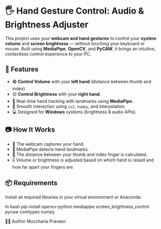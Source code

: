 # 🖐️ Hand Gesture Control: Audio & Brightness Adjuster

This project uses your **webcam and hand gestures** to control your **system volume** and **screen brightness** — without touching your keyboard or mouse. Built using **MediaPipe**, **OpenCV**, and **PyCAW**, 
it brings an intuitive, contactless control experience to your PC.

## 🚀 Features

- 🟢 **Control Volume** with your **left hand** (distance between thumb and index).
- 🟡 **Control Brightness** with your **right hand**.
- 🔴 Real-time hand tracking with landmarks using **MediaPipe**.
- 🎯 Smooth interaction using `cv2`, `numpy`, and interpolation.
- 💻 Designed for **Windows** systems (brightness & audio APIs).

## 📷 How It Works

- 📍 The webcam captures your hand.
- 📌 MediaPipe detects hand landmarks.
- 📏 The distance between your thumb and index finger is calculated.
- 🎚 Volume or brightness is adjusted based on which hand is raised and how far apart your fingers are.

## 📦 Requirements

Install all required libraries in your virtual environment or Anaconda:

In bash
pip install opencv-python mediapipe screen_brightness_control pycaw comtypes numpy


🙋‍♂️ Author
Muccharla Praveen

